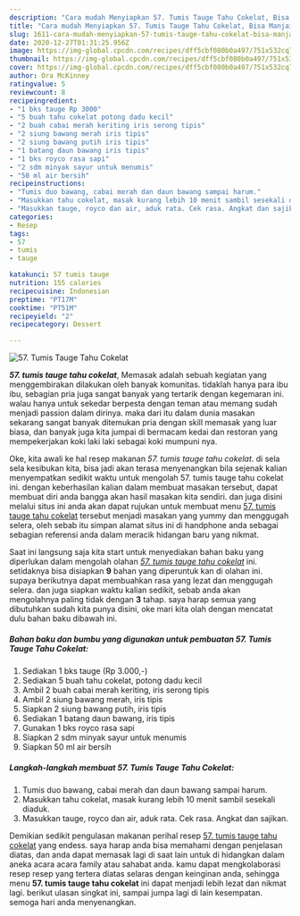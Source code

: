 ```yaml
---
description: "Cara mudah Menyiapkan 57. Tumis Tauge Tahu Cokelat, Bisa Manjain Lidah"
title: "Cara mudah Menyiapkan 57. Tumis Tauge Tahu Cokelat, Bisa Manjain Lidah"
slug: 1611-cara-mudah-menyiapkan-57-tumis-tauge-tahu-cokelat-bisa-manjain-lidah
date: 2020-12-27T01:31:25.956Z
image: https://img-global.cpcdn.com/recipes/dff5cbf080b0a497/751x532cq70/57-tumis-tauge-tahu-cokelat-foto-resep-utama.jpg
thumbnail: https://img-global.cpcdn.com/recipes/dff5cbf080b0a497/751x532cq70/57-tumis-tauge-tahu-cokelat-foto-resep-utama.jpg
cover: https://img-global.cpcdn.com/recipes/dff5cbf080b0a497/751x532cq70/57-tumis-tauge-tahu-cokelat-foto-resep-utama.jpg
author: Ora McKinney
ratingvalue: 5
reviewcount: 8
recipeingredient:
- "1 bks tauge Rp 3000"
- "5 buah tahu cokelat potong dadu kecil"
- "2 buah cabai merah keriting iris serong tipis"
- "2 siung bawang merah iris tipis"
- "2 siung bawang putih iris tipis"
- "1 batang daun bawang iris tipis"
- "1 bks royco rasa sapi"
- "2 sdm minyak sayur untuk menumis"
- "50 ml air bersih"
recipeinstructions:
- "Tumis duo bawang, cabai merah dan daun bawang sampai harum."
- "Masukkan tahu cokelat, masak kurang lebih 10 menit sambil sesekali diaduk."
- "Masukkan tauge, royco dan air, aduk rata. Cek rasa. Angkat dan sajikan."
categories:
- Resep
tags:
- 57
- tumis
- tauge

katakunci: 57 tumis tauge 
nutrition: 155 calories
recipecuisine: Indonesian
preptime: "PT17M"
cooktime: "PT51M"
recipeyield: "2"
recipecategory: Dessert

---
```



![57. Tumis Tauge Tahu Cokelat](https://img-global.cpcdn.com/recipes/dff5cbf080b0a497/751x532cq70/57-tumis-tauge-tahu-cokelat-foto-resep-utama.jpg)

<b><i>57. tumis tauge tahu cokelat</i></b>, Memasak adalah sebuah kegiatan yang menggembirakan dilakukan oleh banyak komunitas. tidaklah hanya para ibu ibu, sebagian pria juga sangat banyak yang tertarik dengan kegemaran ini. walau hanya untuk sekedar berpesta dengan teman atau memang sudah menjadi passion dalam dirinya. maka dari itu dalam dunia masakan sekarang sangat banyak ditemukan pria dengan skill memasak yang luar biasa, dan banyak juga kita jumpai di bermacam kedai dan restoran yang mempekerjakan koki laki laki sebagai koki mumpuni nya.

Oke, kita awali ke hal resep makanan <i>57. tumis tauge tahu cokelat</i>. di sela sela kesibukan kita, bisa jadi akan terasa menyenangkan bila sejenak kalian menyempatkan sedikit waktu untuk mengolah 57. tumis tauge tahu cokelat ini. dengan keberhasilan kalian dalam membuat masakan tersebut, dapat membuat diri anda bangga akan hasil masakan kita sendiri. dan juga disini melalui situs ini anda akan dapat rujukan untuk membuat menu <u>57. tumis tauge tahu cokelat</u> tersebut menjadi masakan yang yummy dan menggugah selera, oleh sebab itu simpan alamat situs ini di handphone anda sebagai sebagian referensi anda dalam meracik hidangan baru yang nikmat.




Saat ini langsung saja kita start untuk menyediakan bahan baku yang diperlukan dalam mengolah olahan <u><i>57. tumis tauge tahu cokelat</i></u> ini. setidaknya bisa disiapkan <b>9</b> bahan yang diperuntuk kan di olahan ini. supaya berikutnya dapat membuahkan rasa yang lezat dan menggugah selera. dan juga siapkan waktu kalian sedikit, sebab anda akan mengolahnya paling tidak dengan <b>3</b> tahap. saya harap semua yang dibutuhkan sudah kita punya disini, oke mari kita olah dengan mencatat dulu bahan baku dibawah ini.

<!--inarticleads1-->

##### Bahan baku dan bumbu yang digunakan untuk pembuatan 57. Tumis Tauge Tahu Cokelat:

1. Sediakan 1 bks tauge (Rp 3.000,-)
1. Sediakan 5 buah tahu cokelat, potong dadu kecil
1. Ambil 2 buah cabai merah keriting, iris serong tipis
1. Ambil 2 siung bawang merah, iris tipis
1. Siapkan 2 siung bawang putih, iris tipis
1. Sediakan 1 batang daun bawang, iris tipis
1. Gunakan 1 bks royco rasa sapi
1. Siapkan 2 sdm minyak sayur untuk menumis
1. Siapkan 50 ml air bersih




<!--inarticleads2-->

##### Langkah-langkah membuat 57. Tumis Tauge Tahu Cokelat:

1. Tumis duo bawang, cabai merah dan daun bawang sampai harum.
1. Masukkan tahu cokelat, masak kurang lebih 10 menit sambil sesekali diaduk.
1. Masukkan tauge, royco dan air, aduk rata. Cek rasa. Angkat dan sajikan.




Demikian sedikit pengulasan makanan perihal resep <u>57. tumis tauge tahu cokelat</u> yang endess. saya harap anda bisa memahami dengan penjelasan diatas, dan anda dapat memasak lagi di saat lain untuk di hidangkan dalam aneka acara acara family atau sahabat anda. kamu dapat mengkolaborasi resep resep yang tertera diatas selaras dengan keinginan anda, sehingga menu <b>57. tumis tauge tahu cokelat</b> ini dapat menjadi lebih lezat dan nikmat lagi. berikut ulasan singkat ini, sampai jumpa lagi di lain kesempatan. semoga hari anda menyenangkan.
